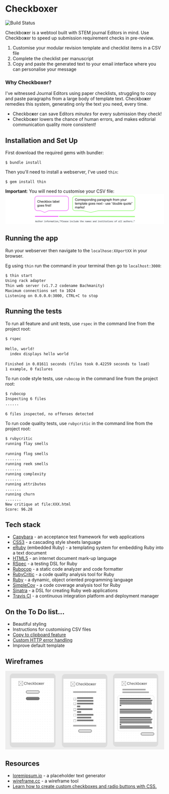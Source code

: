 # Checkbo**x**er

![Build Status](https://travis-ci.org/ruthmoog/checkboxer.svg?branch=master)

Checkbo**x**er is a webtool built with STEM journal Editors in mind.  Use Checkbo**x**er to speed up submission requirement checks in pre-review.

1. Customise your modular revision template and checklist items in a CSV file
2. Complete the checklist per manuscript
3. Copy and paste the generated text to your email interface where you can personalise your message

### Why Checkbo**x**er?
I've witnessed Journal Editors using paper checklists, struggling to copy and paste paragraphs from a large body of template text.  Checkbo**x**er remedies this system, generating only the text you need, every time.  

- Checkbo**x**er can save Editors _minutes_ for every submission they check!
- Checkbo**x**er lowers the chance of human errors, and makes editorial communication quality more consistent!

## Installation and Set Up

First download the required gems with bundler:
```console
$ bundle install
```

Then you'll need to install a webserver, I've used `thin`:
```console
$ gem install thin
```

**Important**: You will need to customise your CSV file:
![CSV guidelines](./public/images/csv_guidance.png)

## Running the app

Run your webserver then navigate to the `localhose:XXportXX` in your browser.

Eg using `thin` run the command in your terminal then go to `localhost:3000`:
```console
$ thin start
Using rack adapter
Thin web server (v1.7.2 codename Bachmanity)
Maximum connections set to 1024
Listening on 0.0.0.0:3000, CTRL+C to stop
```

## Running the tests

To run all feature and unit tests, use `rspec` in the command line from the project root:
```console
$ rspec

Hello, world!
  index displays hello world

Finished in 0.01611 seconds (files took 0.42259 seconds to load)
1 example, 0 failures
```

To run code style tests, use `rubocop` in the command line from the project root:
```console
$ rubocop
Inspecting 6 files
......

6 files inspected, no offenses detected
```

To run code quality tests, use `rubycritic` in the command line from the project root:
```console
$ rubycritic
running flay smells

running flog smells
.......
running reek smells
.......
running complexity
.......
running attributes
.......
running churn
.......
New critique at file:XXX.html
Score: 96.28
```

## Tech stack

- [Capybara](https://github.com/teamcapybara/capybara) - an acceptance test framework for web applications
- [CSS3](https://developer.mozilla.org/en-US/docs/Archive/CSS3) - a cascading style sheets language
- [eRuby](https://ruby-doc.org/stdlib-2.6.3/libdoc/erb/rdoc/ERB.html) (embedded Ruby) - a templating system for embedding Ruby into a text document
- [HTML5](https://w3.org/html/logo) - an internet document mark-up language
- [RSpec](https://rspec.info/) - a testing DSL for Ruby
- [Rubocop](https://rubocop.readthedocs.io/en/stable/) - a static code analyzer and code formatter
- [RubyCritic](https://github.com/whitesmith/rubycritic) - a code quality analysis tool for Ruby
- [Ruby](https://www.ruby-lang.org/en/) - a dynamic, object oriented programming language
- [SimpleCov](https://github.com/colszowka/simplecov) - a code coverage analysis tool for Ruby
- [Sinatra](http://sinatrarb.com/) - a DSL for creating Ruby web applications
- [Travis CI](https://travis-ci.org/) - a continuous integration platform and deployment manager

## On the To Do list...

- Beautiful styling
- Instructions for customising CSV files
- [Copy to clipboard feature](https://rubygems.org/gems/clipboard/versions/1.3.3)
- [Custom HTTP error handling](http://sinatrarb.com/intro.html#Error%20Handling)
- Improve default template

## Wireframes

![mobile first interface design](./public/images/wireframes.png)

## Resources

- [loremipsum.io](https://loremipsum.io/) - a placeholder text generator
- [wireframe.cc](https://wireframe.cc/) - a wireframe tool
- [Learn how to create custom checkboxes and radio buttons with CSS.](https://www.w3schools.com/howto/howto_css_custom_checkbox.asp)
